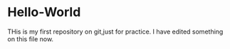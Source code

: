 # Hello-World
THis is my first repository on git,just for practice.
I have edited something on this file now.
